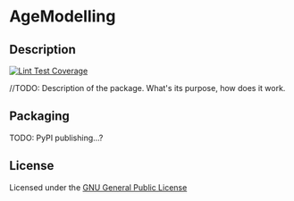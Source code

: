 # AgeModelling

## Description
[![Lint Test Coverage](https://github.com/compneurobilbao/AgeModelling/actions/workflows/lint_test_coverage.yml/badge.svg?branch=task_5_basic_tests)](https://github.com/compneurobilbao/AgeModelling/actions/workflows/lint_test_coverage.yml)

//TODO: Description of the package. What's its purpose, how does it work. 

## Packaging
TODO: PyPI publishing...?

## License
Licensed under the [GNU General Public License](./LICENSE)